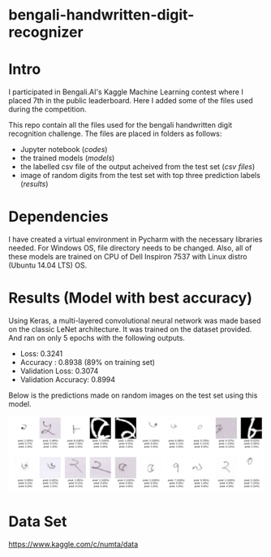 # bengali-handwritten-digit-recognizer

# Intro

I participated in Bengali.AI's Kaggle Machine Learning contest where I placed 7th in the public leaderboard. Here I added some of the files used during the competition.

This repo contain all the files used for the bengali handwritten digit recognition challenge. The files are placed in folders as follows: 

- Jupyter notebook  (*codes*)
- the trained models  (*models*)
- the labelled csv file of the output acheived from the test set (*csv files*)
- image of random digits from the test set with top three prediction labels (*results*)

# Dependencies 

I have created a virtual environment in Pycharm with the necessary libraries needed. For Windows OS, file directory needs to be changed. Also, all of these models are trained on CPU of Dell Inspiron 7537 with Linux distro (Ubuntu 14.04 LTS) OS. 

# Results (Model with best accuracy)

Using Keras, a multi-layered convolutional neural network was made based on the classic LeNet architecture. It was trained on the dataset provided. And ran on only 5 epochs with the following outputs. 

- Loss: 0.3241 
- Accuracy : 0.8938 (89% on training set)
- Validation Loss: 0.3074 
- Validation Accuracy: 0.8994

Below is the predictions made on random images on the test set using this model.


<p align="center">
  <img src="https://github.com/hasibzunair/bengali-handwritten-digit-recognizer/blob/master/results/first_keras.png">
</p>


# Data Set  
https://www.kaggle.com/c/numta/data

